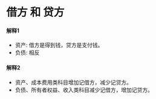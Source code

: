 # 借方 和 贷方

#### 解释1 
* 资产: 借方是得到钱，贷方是支付钱。
* 负债: 相反

#### 解释2
* 资产、成本费用类科目增加记借方，减少记贷方。
* 负债、所有者权益、收入类科目减少记借方，增加记贷方。
